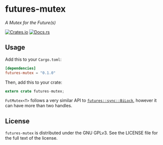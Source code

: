 # futures-mutex

*A Mutex for the Future(s)*

[![Crates.io](https://img.shields.io/crates/v/futures-mutex.svg?maxAge=2592000)](https://crates.io/crates/futures-mutex)
[![Docs.rs](https://docs.rs/futures-mutex/badge.svg)](https://docs.rs/futures-mutex)

## Usage

Add this to your `Cargo.toml`:

```toml
[dependencies]
futures-mutex = "0.1.0"
```

Then, add this to your crate:

```rust
extern crate futures-mutex;
```

`FutMutex<T>` follows a very similar API to  [`futures::sync::BiLock`](https://docs.rs/futures/0.1.11/futures/sync/struct.BiLock.html), however it can have more than two handles.

## License

`futures-mutex` is distributed under the GNU GPLv3. See the LICENSE file for
the full text of the license.
